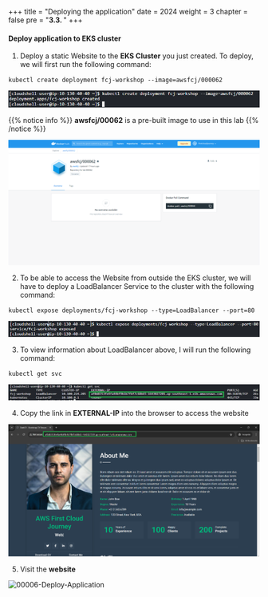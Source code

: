 +++
title = "Deploying the application"
date = 2024
weight = 3
chapter = false
pre = "<b>3.3. </b>"
+++

#### Deploy application to EKS cluster

1. Deploy a static Website to the **EKS Cluster** you just created. To deploy, we will first run the following command:
```
kubectl create deployment fcj-workshop --image=awsfcj/000062

```
![00001-Deploy-Application](/images/3-Create-EKS-cluster/3-Deploy-Application/00001-Deploy-Application.png?width=90pc)

{{% notice info %}}
**awsfcj/00062** is a pre-built image to use in this lab
{{% /notice %}}

![00002-Deploy-Application](/images/3-Create-EKS-cluster/3-Deploy-Application/00002-Deploy-Application.png?width=90pc)

2. To be able to access the Website from outside the EKS cluster, we will have to deploy a LoadBalancer Service to the cluster with the following command:
```
kubectl expose deployments/fcj-workshop --type=LoadBalancer --port=80

```
![00003-Deploy-Application](/images/3-Create-EKS-cluster/3-Deploy-Application/00003-Deploy-Application.png?width=90pc)

3. To view information about LoadBalancer above, I will run the following command:

```
kubectl get svc

```
![00004-Deploy-Application](/images/3-Create-EKS-cluster/3-Deploy-Application/00004-Deploy-Application.png?width=90pc)

4. Copy the link in **EXTERNAL-IP** into the browser to access the website

![00005-Deploy-Application](/images/3-Create-EKS-cluster/3-Deploy-Application/00005-Deploy-Application.png?width=90pc)

5. Visit the **website**

![00006-Deploy-Application](/images/3-Create-EKS-cluster/3-Deploy-Application/00006-Deploy-Application.png?width=90pc)
